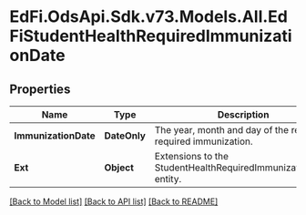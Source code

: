 # EdFi.OdsApi.Sdk.v73.Models.All.EdFiStudentHealthRequiredImmunizationDate

## Properties

Name | Type | Description | Notes
------------ | ------------- | ------------- | -------------
**ImmunizationDate** | **DateOnly** | The year, month and day of the related required immunization. | 
**Ext** | **Object** | Extensions to the StudentHealthRequiredImmunizationDate entity. | [optional] 

[[Back to Model list]](../../README.md#documentation-for-models) [[Back to API list]](../../README.md#documentation-for-api-endpoints) [[Back to README]](../../README.md)

